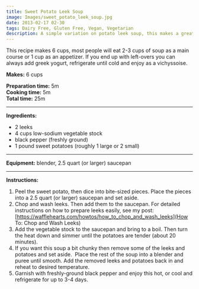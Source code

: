 ```yaml
---
title: Sweet Potato Leek Soup
image: Images/sweet_potato_leek_soup.jpg
date: 2013-02-17 02-30
tags: Dairy Free, Gluten Free, Vegan, Vegetarian
description: A simple variation on potato leek soup, this makes a great appetizer or main course. Enjoy it smooth or chunky, hot or cold...the choice is yours.
---
```

This recipe makes 6 cups, most people will eat 2-3 cups of soup as a main course or 1 cup as an appetizer. If you end up with left-overs you can always add greek yogurt, refrigerate until cold and enjoy as a vichyssoise. 


**Makes:** 6 cups

**Preparation time:** 5m  
**Cooking time:** 5m  
**Total time:** 25m

---

**Ingredients:**

- 2 leeks
- 4  cups low-sodium vegetable stock
-  black pepper (freshly ground)
- 1 pound sweet potatoes (roughly 1 large or 2 small)


---

**Equipment:** blender, 2.5 quart (or larger) saucepan 

---

**Instructions:**

1. Peel the sweet potato, then dice into bite-sized pieces. Place the pieces into a 2.5 quart (or larger) saucepan and set aside.
1. Chop and wash leeks. Then add them to the saucepan. For detailed instructions on how to prepare leeks easily, see my post: [https://wafflehearts.com/howtos/how_to_chop_and_wash_leeks](How To: Chop and Wash Leeks)
1. Add the vegetable stock to the saucepan and bring to a boil. Then turn the heat down and simmer until the potatoes are tender (about 20 minutes). 
1. If you want this soup a bit chunky then remove some of the leeks and potatoes and set aside.  Place the rest of the soup into a blender and puree until smooth. Add the removed leeks and potatoes back in and reheat to desired temperature.
1. Garnish with freshly-ground black pepper and enjoy this hot, or cool and refrigerate for up to 3-4 days.

